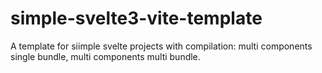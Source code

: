# simple-svelte3-vite-template
A template for siimple svelte projects with compilation: multi components single bundle, multi components multi bundle.
